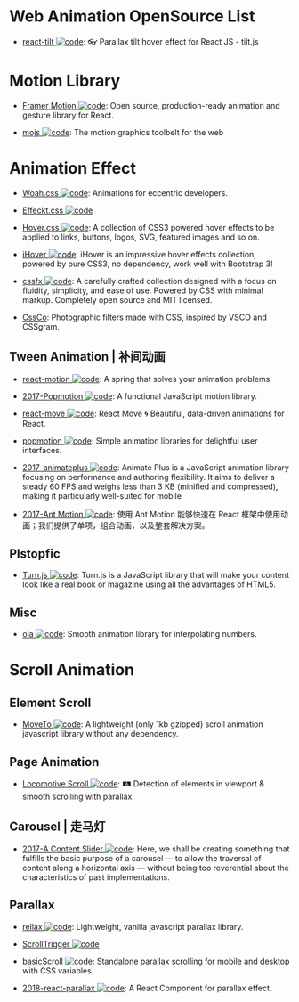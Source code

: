 # Web Animation OpenSource List

- [react-tilt ![code](https://shorturl.at/dlxyK)](https://github.com/jonathandion/react-tilt): 👓 Parallax tilt hover effect for React JS - tilt.js

# Motion Library

- [Framer Motion ![code](https://shorturl.at/dlxyK)](https://github.com/framer/motion): Open source, production-ready animation and gesture library for React.

- [mojs ![code](https://shorturl.at/dlxyK)](https://github.com/mojs/mojs): The motion graphics toolbelt for the web

# Animation Effect

- [Woah.css ![code](https://shorturl.at/dlxyK)](http://www.joerezendes.com/projects/Woah.css/): Animations for eccentric developers.

- [Effeckt.css ![code](https://shorturl.at/dlxyK)](https://github.com/h5bp/Effeckt.css)

- [Hover.css ![code](https://shorturl.at/dlxyK)](https://github.com/IanLunn/Hover): A collection of CSS3 powered hover effects to be applied to links, buttons, logos, SVG, featured images and so on.

- [iHover ![code](https://shorturl.at/dlxyK)](http://gudh.github.io/ihover/dist/index.html#): iHover is an impressive hover effects collection, powered by pure CSS3, no dependency, work well with Bootstrap 3!

- [cssfx ![code](https://shorturl.at/dlxyK)](https://cssfx.dev/): A carefully crafted collection designed with a focus on fluidity, simplicity, and ease of use. Powered by CSS with minimal markup. Completely open source and MIT licensed.

- [CssCo](http://www.cssco.co/): Photographic filters made with CSS, inspired by VSCO and CSSgram.

## Tween Animation | 补间动画

- [react-motion ![code](https://shorturl.at/dlxyK)](https://github.com/chenglou/react-motion): A spring that solves your animation problems.

- [2017-Popmotion ![code](https://shorturl.at/dlxyK)](https://popmotion.io/): A functional JavaScript motion library.

- [react-move ![code](https://shorturl.at/dlxyK)](https://github.com/react-tools/react-move): React Move 🌀 Beautiful, data-driven animations for React.

- [popmotion ![code](https://shorturl.at/dlxyK)](https://github.com/Popmotion/popmotion): Simple animation libraries for delightful user interfaces.

- [2017-animateplus ![code](https://shorturl.at/dlxyK)](https://github.com/bendc/animateplus): Animate Plus is a JavaScript animation library focusing on performance and authoring flexibility. It aims to deliver a steady 60 FPS and weighs less than 3 KB (minified and compressed), making it particularly well-suited for mobile

- [2017-Ant Motion ![code](https://shorturl.at/dlxyK)](https://motion.ant.design/): 使用 Ant Motion 能够快速在 React 框架中使用动画；我们提供了单项，组合动画，以及整套解决方案。

## Plstopfic

- [Turn.js ![code](https://shorturl.at/dlxyK)](http://www.turnjs.com/#samples/magazine2/9): Turn.js is a JavaScript library that will make your content look like a real book or magazine using all the advantages of HTML5.

## Misc

- [ola ![code](https://shorturl.at/dlxyK)](https://github.com/franciscop/ola): Smooth animation library for interpolating numbers.

# Scroll Animation

## Element Scroll

- [MoveTo ![code](https://shorturl.at/dlxyK)](https://github.com/hsnaydd/moveTo): A lightweight (only 1kb gzipped) scroll animation javascript library without any dependency.

## Page Animation

- [Locomotive Scroll ![code](https://shorturl.at/dlxyK)](https://github.com/locomotivemtl/locomotive-scroll): 🛤 Detection of elements in viewport & smooth scrolling with parallax.

## Carousel | 走马灯

- [2017-A Content Slider ![code](https://shorturl.at/dlxyK)](https://inclusive-components.design/a-content-slider/): Here, we shall be creating something that fulfills the basic purpose of a carousel — to allow the traversal of content along a horizontal axis — without being too reverential about the characteristics of past implementations.

## Parallax

- [rellax ![code](https://shorturl.at/dlxyK)](https://github.com/dixonandmoe/rellax): Lightweight, vanilla javascript parallax library.

- [ScrollTrigger ![code](https://shorturl.at/dlxyK)](https://github.com/terwanerik/ScrollTrigger)

- [basicScroll ![code](https://shorturl.at/dlxyK)](https://github.com/electerious/basicScroll): Standalone parallax scrolling for mobile and desktop with CSS variables.

- [2018-react-parallax ![code](https://shorturl.at/dlxyK)](https://github.com/RRutsche/react-parallax#readme): A React Component for parallax effect.
